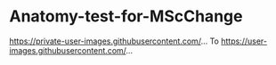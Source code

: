 # Anatomy-test-for-MScChange 
https://private-user-images.githubusercontent.com/...
To https://user-images.githubusercontent.com/...

